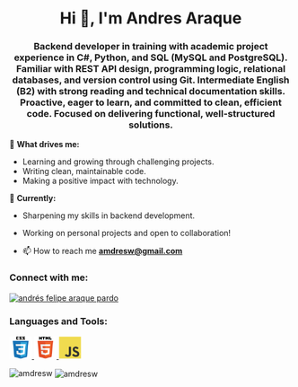 <h1 align="center">Hi 👋, I'm Andres Araque</h1>
<h3 align="center">Backend developer in training with academic project experience in C#, Python, and SQL (MySQL and PostgreSQL). Familiar with REST API design, programming logic, relational databases, and version control using Git. Intermediate English (B2) with strong reading and technical documentation skills. Proactive, eager to learn, and committed to clean, efficient code. Focused on delivering functional, well-structured solutions.</h3>

🎯 **What drives me:**  
- Learning and growing through challenging projects.  
- Writing clean, maintainable code.  
- Making a positive impact with technology.  

🌱 **Currently:**  
- Sharpening my skills in backend development.  
- Working on personal projects and open to collaboration!

- 📫 How to reach me **amdresw@gmail.com**

<h3 align="left">Connect with me:</h3>
<p align="left">
<a href="https://linkedin.com/in/andrés felipe araque pardo" target="blank"><img align="center" src="https://raw.githubusercontent.com/rahuldkjain/github-profile-readme-generator/master/src/images/icons/Social/linked-in-alt.svg" alt="andrés felipe araque pardo" height="30" width="40" /></a>
</p>

<h3 align="left">Languages and Tools:</h3>
<p align="left"> <a href="https://www.w3schools.com/css/" target="_blank" rel="noreferrer"> <img src="https://raw.githubusercontent.com/devicons/devicon/master/icons/css3/css3-original-wordmark.svg" alt="css3" width="40" height="40"/> </a> <a href="https://www.w3.org/html/" target="_blank" rel="noreferrer"> <img src="https://raw.githubusercontent.com/devicons/devicon/master/icons/html5/html5-original-wordmark.svg" alt="html5" width="40" height="40"/> </a> <a href="https://developer.mozilla.org/en-US/docs/Web/JavaScript" target="_blank" rel="noreferrer"> <img src="https://raw.githubusercontent.com/devicons/devicon/master/icons/javascript/javascript-original.svg" alt="javascript" width="40" height="40"/> </a> </p>

<p><img align="left" src="https://github-readme-stats.vercel.app/api/top-langs?username=amdresw&show_icons=true&locale=en&layout=compact" alt="amdresw" /></p>

<p>&nbsp;<img align="center" src="https://github-readme-stats.vercel.app/api?username=amdresw&show_icons=true&locale=en" alt="amdresw" /></p>
